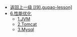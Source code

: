 - [返回上一级 [(9).gupao-lesson]](2.JavaNotes/(9).gupao-lesson/)
- [6.性能优化](2.JavaNotes/(9).gupao-lesson/6.性能优化/)
  - [1.JVM](2.JavaNotes/(9).gupao-lesson/6.性能优化/1.JVM/)
  - [2.Tomcat](2.JavaNotes/(9).gupao-lesson/6.性能优化/2.Tomcat/)
  - [3.Mysql](2.JavaNotes/(9).gupao-lesson/6.性能优化/3.Mysql/)
